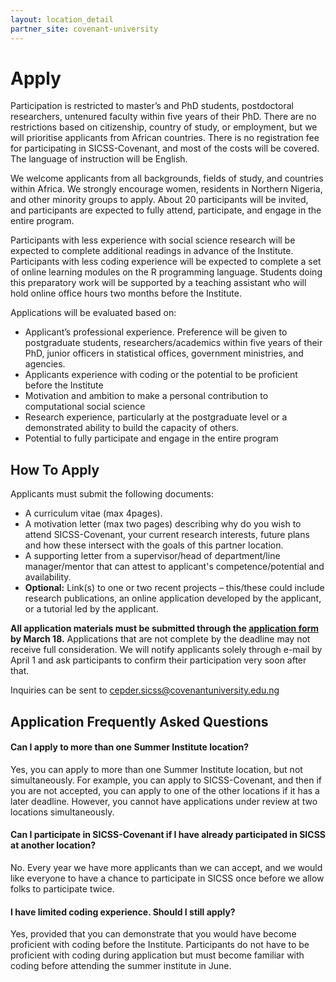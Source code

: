 ```yaml
---
layout: location_detail
partner_site: covenant-university
---
```


# Apply



Participation is restricted to master’s and PhD students, postdoctoral researchers, untenured faculty within five years of their PhD. There are no restrictions based on citizenship, country of study, or employment, but we will prioritise applicants from African countries. There is no registration fee for participating in SICSS-Covenant, and most of the costs will be covered. The language of instruction will be English.

We welcome applicants from all backgrounds, fields of study, and countries within Africa. We strongly encourage women, residents in Northern Nigeria, and other minority groups to apply. About 20 participants will be invited, and participants are expected to fully attend, participate, and engage in the entire program.

Participants with less experience with social science research will be expected to complete additional readings in advance of the Institute. Participants with less coding experience will be expected to complete a set of online learning modules on the R programming language. Students doing this preparatory work will be supported by a teaching assistant who will hold online office hours two months before the Institute.

Applications will be evaluated based on: 
-	Applicant’s professional experience. Preference will be given to postgraduate students, researchers/academics within five years of their PhD, junior officers in statistical offices, government ministries, and agencies.
-	Applicants experience with coding or the potential to be proficient before the Institute
-	Motivation and ambition to make a personal contribution to computational social science
-	Research experience, particularly at the postgraduate level or a demonstrated ability to build the capacity of others.
-	Potential to fully participate and engage in the entire program


## How To Apply

Applicants must submit the following documents:

-	A curriculum vitae (max 4pages).
-	A motivation letter (max two pages) describing why do you wish to attend SICSS-Covenant, your current research interests, future plans and how these intersect with the goals of this partner location.
-	A supporting letter from a supervisor/head of department/line manager/mentor that can attest to applicant's competence/potential and availability.
-	**Optional:** Link(s) to one or two recent projects – this/these could include research publications, an online application developed by the applicant, or a tutorial led by the applicant.

**All application materials must be submitted through the [application form]() by March 18.** Applications that are not complete by the deadline may not receive full consideration. We will notify applicants solely through e-mail by April 1 and ask participants to confirm their participation very soon after that.

Inquiries can be sent to cepder.sicss@covenantuniversity.edu.ng

## Application Frequently Asked Questions

#### Can I apply to more than one Summer Institute location?

Yes, you can apply to more than one Summer Institute location, but not simultaneously. For example, you can apply to SICSS-Covenant, and then if you are not accepted, you can apply to one of the other locations if it has a later deadline. However, you cannot have applications under review at two locations simultaneously.

#### Can I participate in SICSS-Covenant if I have already participated in SICSS at another location?

No. Every year we have more applicants than we can accept, and we would like everyone to have a chance to participate in SICSS once before we allow folks to participate twice.

#### I have limited coding experience. Should I still apply?

Yes, provided that you can demonstrate that you would have become proficient with coding before the Institute. Participants do not have to be proficient with coding during application but must become familiar with coding before attending the summer institute in June.
